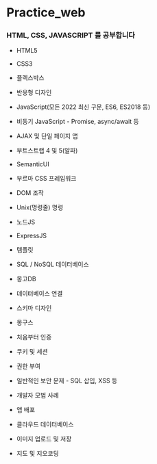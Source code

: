 # Practice_web
 
### HTML, CSS, JAVASCRIPT 를 공부합니다
- HTML5

- CSS3 

- 플렉스박스

- 반응형 디자인

- JavaScript(모든 2022 최신 구문, ES6, ES2018 등)

- 비동기 JavaScript - Promise, async/await 등

- AJAX 및 단일 페이지 앱

- 부트스트랩 4 및 5(알파)

- SemanticUI

- 부르마 CSS 프레임워크

- DOM 조작

- Unix(명령줄) 명령

- 노드JS

- ExpressJS

- 템플릿

- SQL / NoSQL 데이터베이스

- 몽고DB

- 데이터베이스 연결

- 스키마 디자인

- 몽구스

- 처음부터 인증

- 쿠키 및 세션

- 권한 부여

- 일반적인 보안 문제 - SQL 삽입, XSS 등

- 개발자 모범 사례

- 앱 배포

- 클라우드 데이터베이스 

- 이미지 업로드 및 저장

- 지도 및 지오코딩

